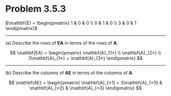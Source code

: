 # Problem 3.5.3

$\mathbf{E} = \begin{pmatrix}
    1 & 0 & 0 \\
    0 & 1 & 0 \\
    3 & 0 & 1
  \end{pmatrix}$

***

(a) Describe the rows of $\mathbf{EA}$ in terms of the rows of $\mathbf{A}$.

$$
\mathbf{EA} = \begin{pmatrix}
  \mathbf{A}_{1*} \\
  \mathbf{A}_{2*} \\
  3\mathbf{A}_{1*} + \mathbf{A}_{3*}
\end{pmatrix}
$$

***

(b) Describe the columns of $\mathbf{AE}$ in terms of the columns of
$\mathbf{A}$.

$$
\mathbf{AE} = \begin{pmatrix}
  \mathbf{A}_{*1} + 3\mathbf{A}_{*3} &
  \mathbf{A}_{*2} &
  \mathbf{A}_{*3}
\end{pmatrix}
$$
